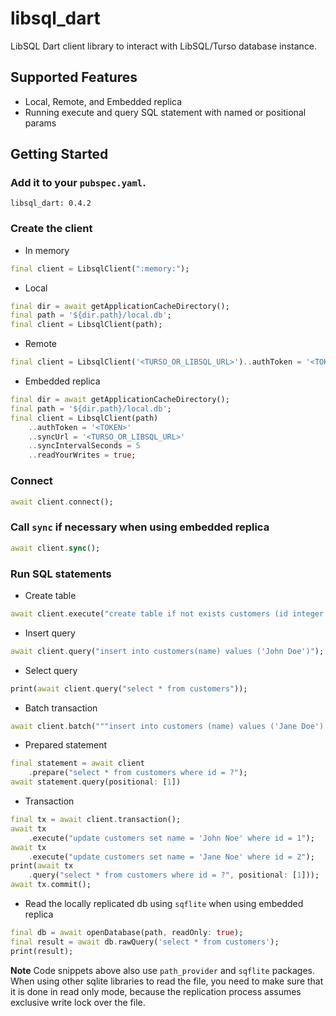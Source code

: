 # libsql_dart

LibSQL Dart client library to interact with LibSQL/Turso database instance.

## Supported Features

- Local, Remote, and Embedded replica
- Running execute and query SQL statement with named or positional params

## Getting Started

### Add it to your `pubspec.yaml`.

```
libsql_dart: 0.4.2
```

### Create the client

- In memory

```dart
final client = LibsqlClient(":memory:");
```

- Local

```dart
final dir = await getApplicationCacheDirectory();
final path = '${dir.path}/local.db';
final client = LibsqlClient(path);
```

- Remote

```dart
final client = LibsqlClient('<TURSO_OR_LIBSQL_URL>')..authToken = '<TOKEN>';
```

- Embedded replica

```dart
final dir = await getApplicationCacheDirectory();
final path = '${dir.path}/local.db';
final client = LibsqlClient(path)
	..authToken = '<TOKEN>'
	..syncUrl = '<TURSO_OR_LIBSQL_URL>'
	..syncIntervalSeconds = 5
	..readYourWrites = true;
```

### Connect

```dart
await client.connect();
```

### Call `sync` if necessary when using embedded replica

```dart
await client.sync();
```

### Run SQL statements

- Create table

```dart
await client.execute("create table if not exists customers (id integer primary key, name text);");
```

- Insert query

```dart
await client.query("insert into customers(name) values ('John Doe')");
```

- Select query

```dart
print(await client.query("select * from customers"));
```

- Batch transaction

```dart
await client.batch("""insert into customers (name) values ('Jane Doe'); insert into customers (name) values ('Jake Doe');""");
```

- Prepared statement

```dart
final statement = await client
	.prepare("select * from customers where id = ?");
await statement.query(positional: [1])
```

- Transaction

```dart
final tx = await client.transaction();
await tx
	.execute("update customers set name = 'John Noe' where id = 1");
await tx
	.execute("update customers set name = 'Jane Noe' where id = 2");
print(await tx
	.query("select * from customers where id = ?", positional: [1]));
await tx.commit();
```

- Read the locally replicated db using `sqflite` when using embedded replica

```dart
final db = await openDatabase(path, readOnly: true);
final result = await db.rawQuery('select * from customers');
print(result);
```

**Note** Code snippets above also use `path_provider` and `sqflite` packages. When using other sqlite libraries to read the file, you need to make sure that it is done in read only mode, because the replication process assumes exclusive write lock over the file.
